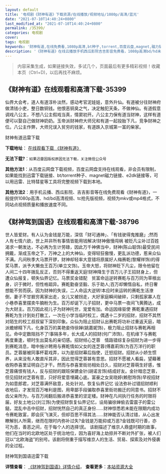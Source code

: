 ```yaml
---
layout: default
title: '电视剧《财神有道》下载资源/在线播放/视频地址/1080p/高清/蓝光'
date: "2021-07-10T14:40:24+0800"
last_modified_at: "2021-07-10T14:40:24+0800"
permalink: /35399/
categories: 电视剧
cover:
tags: 电视剧
keywords: '财神有道,在线免费看,1080p高清,bt种子,torrent,百度云盘,magnet,磁力链,迅雷下载资源'
description: '《财神有道》在线云播放手机西瓜影院吉吉影音免费看，1080p高清bd/hd未删减完整版和tc抢先枪版，mkv/mp4格式，附带bt/torrent种子、magnet/磁力链、百度云盘、网盘资源迅雷下载链接'
---
```


>内容采集生成，如果链接失效，多试几个，页面最后有更多精彩视频！收藏本页（Ctrl+D)，以后再找不麻烦。


## 《财神有道》在线观看和高清下载-35399

仙界大会考，道人有道淳朴淡然，感动考官泥娃娃，意外升仙。有道被分往财神府做清钱小吏，整日数铜钱。他恨恶铜臭之气，决定触犯天条，不做神仙。有道假意调戏八公主，不想八公主假戏当真，情窦初开。八公主力保有道当财神，这样有道便可以娶自己做财神奶奶。玉帝派财神府大师兄和有道一起投胎下凡，竞争财神之位。八公主作弊，大师兄误入贫穷的钱家，有道跌入京城第一富的柴家。</p>


财神有道迅雷下载

**下载地址**： [在线观看下载 《财神有道》](https://www.993dy.com//vod-detail-id-12119.html) 


**无法下载?**：`如果迅雷因版权原因无法下载，关注微信公众号 `

**其他方法1**：从百度云网盘下载视频，百度云网盘支持在线观看，非会员有限制，如果能找到迅雷下载链接、bt/torrent种子、magnet磁力链接、e2dk链接等，可以用迅雷、比特彗星等工具将完整视频下载到本地。

**其他方法2**：用手机云播、西瓜影院、吉吉影音等在线免费观看《财神有道》，一般提供1080p高清、hd/bd高清视频、tc抢先版视频，视频为mkv或mp4格式，不同站点视频质量和播放速度不同。


## 《财神驾到国语》在线观看和高清下载-38796

世人皆爱财。有人认为金钱是万能，深信「财可通神」、「有钱驶得鬼推磨」;然而人有七情六欲，世上并非所有事情皆能用钱解决!财神傲慢闯祸 被贬凡尘补过百姓渴求一朝发达，不必再为生计劳碌，因此万千神佛当中，财神(陈山聪饰)最受民间拥戴，渐成玉帝之下，万神之上的大神仙，变得轻狂傲慢，更乱派功德，惹来众仙不满。凡间秋季大马票开锣，财神却轻率大意错将原属好人梅赛乾(黎耀祥饰)的得奖马票，派予大懒虫王百万(单立文饰)。玉帝大怒，将财神贬下凡尘，限令他留在人间二十四年拨乱反正，否则不得重返天庭!财神降生于百万儿子王招财身上，但遭众仙报复，顿失仙界记忆。马票奖金错配　贫富命运逆转赛乾与百万同为草根出身，识于微时，但性格廻异。赛乾勤奋坚毅、乐于助人;百万却懒惰自私，终日奢想能不劳而获。因为财神的失误，二人命运大逆转!本应时来运转的赛乾生活潦倒，妻子不甘捱穷离家出走，女儿又被拐走，大好家庭瞬间破碎，只剩孤家寡人在小巷恭喜里摆卖牛腩粉为生。百万却诞下儿子招财，更中马票一夜间飞黄腾达，成为大财主。百万因此视儿子为财神托世，宠爱有加。命运因缘驱使 赛乾重遇招财赛乾为生计到处打散工，一次在小学当临时校工，偶遇十二岁的招财，招财不其然对陌生的校工叔叔留下深刻印象。众仙为阻止招财认出赛乾将功补过重返天庭，暗派蟾蜍精下凡，化身百万的美艳妾侍徐婵(姚嘉妮饰)，极力阻止招财与赛乾再相见。命中定数阻挡不了!事隔多年，长大成人的招财(何广沛饰)，在机缘下与赛乾再度重逢，顿时生出莫名的亲切感。招财倾心芝蓉　情路错综复杂招财为进一步得到赛乾消息，暗中施计聘用与赛乾情如父女的连芝蓉(傅嘉莉饰)为百万洋行的职员。芝蓉屡被同事杯葛戏弄，以为是招财幕后指使，迁怒招财。招财从小娇生惯养，从来没有人敢直斥其非，因此觉得芝蓉甚有意思。招财不愿被人看扁，望藉著收购恭喜里证明自己才干。然而与恭喜里街坊相处日久，招财对芝蓉萌生好感，惟芝蓉痛恨有钱人，反与招财的跟班保镳金针(胡诺言饰)结成好友。金针暗恋芝蓉，但见招财对芝蓉有意，只好将爱意埋藏心底。富豪之女吴晓婷(赖慰玲饰)早视招财为如意郎君，对芝蓉满怀敌意，处处针对。恢复仙界记忆 设法弥补过错招财顺利收地后，才发现百万唯利是图，用卑鄙手段骗取恭喜里街坊搬迁的同意书。招财不齿父亲所为，与百万闹翻后搬进恭喜里的坚定楼。财神在凡间执行任务的时限将届，好友土地公(刘江饰)为使招财恢复仙界记忆，设局骗徐婵偷去雷震子的雷公鎚，混乱中击中招财，招财恍然自己的真正身份……财神惊悉若未能在限期内成功令赛乾致富，即会灰飞演灭，但却百思不得其法……财神能否认清过错，从心出发瞭解别人所需，继而在限时内弥补过失?金钱是万能抑或万恶?金钱既可行善，亦可为恶，善恶之间，在于每个人的选择!民。 该剧描述了维京人鼎盛时期的故事，他们在当时的北欧地区处于统治地位，因为喜好海上劫掠并不断对外扩张，被人们冠以“北欧海盗”的别号。该剧将侧重于描写维京人的生活、贸易、探索及对外侵袭的全过程。


财神驾到国语迅雷下载

**详情查看**： [《财神驾到国语》详情介绍](/movie/38796/)， **查看更多**：[本站资源大全](/movie/t/all/)


